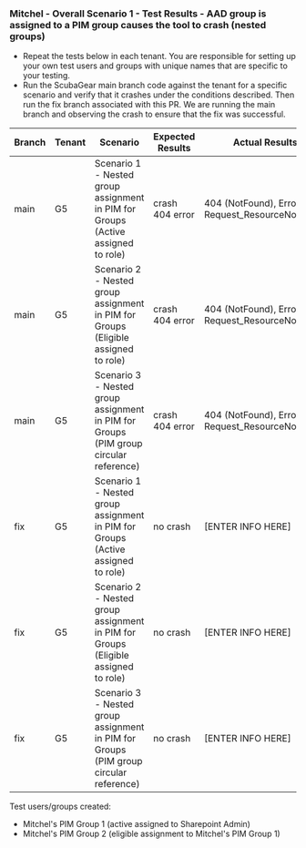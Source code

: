 ### Mitchel - Overall Scenario 1 - Test Results - AAD group is assigned to a PIM group causes the tool to crash (nested groups)

- Repeat the tests below in each tenant. You are responsible for setting up your own test users and groups with unique names that are specific to your testing.
- Run the ScubaGear main branch code against the tenant for a specific scenario and verify that it crashes under the conditions described. Then run the fix branch associated with this PR. We are running the main branch and observing the crash to ensure that   the fix was successful.

| Branch | Tenant | Scenario | Expected Results | Actual Results |
|----------|----------|----------|----------|----------|
| main    | G5 | Scenario 1 - Nested group assignment in PIM for Groups (Active assigned to role) | crash 404 error | 404 (NotFound), Errocode: Request_ResourceNotFound |
| main    | G5 | Scenario 2 - Nested group assignment in PIM for Groups (Eligible assigned to role) | crash 404 error | 404 (NotFound), Errocode: Request_ResourceNotFound |
| main    | G5 | Scenario 3 - Nested group assignment in PIM for Groups (PIM group circular reference) | crash 404 error | 404 (NotFound), Errocode: Request_ResourceNotFound |
| fix    | G5 | Scenario 1 - Nested group assignment in PIM for Groups (Active assigned to role) | no crash | [ENTER INFO HERE] |
| fix    | G5 | Scenario 2 - Nested group assignment in PIM for Groups (Eligible assigned to role) | no crash | [ENTER INFO HERE] |
| fix    | G5 | Scenario 3 - Nested group assignment in PIM for Groups (PIM group circular reference) | no crash | [ENTER INFO HERE] |


Test users/groups created: 
- Mitchel's PIM Group 1 (active assigned to Sharepoint Admin)
- Mitchel's PIM Group 2 (eligible assignment to Mitchel's PIM Group 1)
